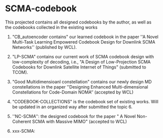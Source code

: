 # SCMA-codebook
This projected contains all designed codebooks by the author, as well as the codebooks collected in the existing works

1. "CB_autoencoder contains" our learned codebook in the paper ''A Novel Multi-Task Learning Empowered Codebook Design for Downlink SCMA Networks'' (published by WCL).

2. "LP-SCMA" contains our current work  of SCMA codebook design with low-complexity of decoding, i.e., "A Design of Low-Projection SCMA Codebooks for
Downlink Satellite Internet of Things" (submitted to TCOM).

3. "Good Multidimensioanl constellation" contains our newly design MD constellations in the paper ''Designing Enhanced Multi-dimensional
Constellations for Code-Domain NOMA‘’ (accepted by WCL)

4. "CODEBOOK-COLLECTIONS"  is the codebook set of existing works. Will be updated in an organized way after submitted the topic 6.

5. ''NC-SCMA'': the designed codebook for the paper " A Novel Non-Coherent SCMA with Massive MIMO" (accepted to WCL)

6. xxx-SCMA:
